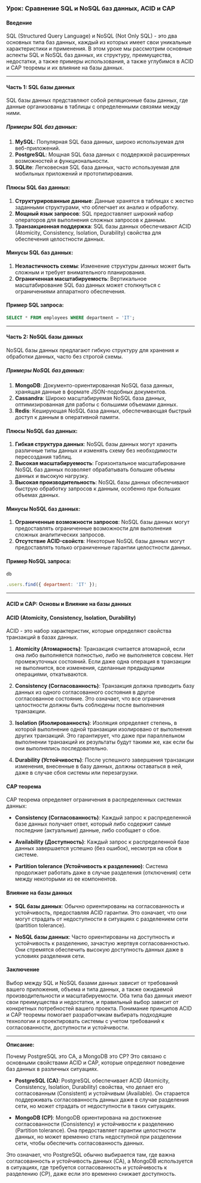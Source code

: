 ### Урок: Сравнение SQL и NoSQL баз данных, ACID и CAP

#### Введение

SQL (Structured Query Language) и NoSQL (Not Only SQL) - это два основных типа баз данных, каждый из которых имеет свои уникальные характеристики и применения. В этом уроке мы рассмотрим основные аспекты SQL и NoSQL баз данных, их структуру, преимущества, недостатки, а также примеры использования, а также углубимся в ACID и CAP теоремы и их влияние на базы данных.

---

#### Часть 1: SQL базы данных

SQL базы данных представляют собой реляционные базы данных, где данные организованы в таблицы с определенными связями между ними.

##### Примеры SQL баз данных:
1. **MySQL**: Популярная SQL база данных, широко используемая для веб-приложений.
2. **PostgreSQL**: Мощная SQL база данных с поддержкой расширенных возможностей и функциональности.
3. **SQLite**: Легковесная SQL база данных, часто используемая для мобильных приложений и прототипирования.

#### Плюсы SQL баз данных:

1. **Структурированные данные**: Данные хранятся в таблицах с жестко заданными структурами, что облегчает их анализ и обработку.
2. **Мощный язык запросов**: SQL предоставляет широкий набор операторов для выполнения сложных запросов к данным.
3. **Транзакционная поддержка**: SQL базы данных обеспечивают ACID (Atomicity, Consistency, Isolation, Durability) свойства для обеспечения целостности данных.

#### Минусы SQL баз данных:

1. **Неэластичность схемы**: Изменение структуры данных может быть сложным и требует внимательного планирования.
2. **Ограниченная масштабируемость**: Вертикальное масштабирование SQL баз данных может столкнуться с ограничениями аппаратного обеспечения.

#### Пример SQL запроса:

```sql
SELECT * FROM employees WHERE department = 'IT';
```

---

#### Часть 2: NoSQL базы данных

NoSQL базы данных предлагают гибкую структуру для хранения и обработки данных, часто без строгой схемы.

##### Примеры NoSQL баз данных:
1. **MongoDB**: Документо-ориентированная NoSQL база данных, хранящая данные в формате JSON-подобных документов.
2. **Cassandra**: Широко масштабируемая NoSQL база данных, оптимизированная для работы с большими объемами данных.
3. **Redis**: Кеширующая NoSQL база данных, обеспечивающая быстрый доступ к данным в оперативной памяти.

#### Плюсы NoSQL баз данных:

1. **Гибкая структура данных**: NoSQL базы данных могут хранить различные типы данных и изменять схему без необходимости пересоздания таблиц.
2. **Высокая масштабируемость**: Горизонтальное масштабирование NoSQL баз данных позволяет обрабатывать большие объемы данных и высокую нагрузку.
3. **Высокая производительность**: NoSQL базы данных обеспечивают быструю обработку запросов к данным, особенно при больших объемах данных.

#### Минусы NoSQL баз данных:

1. **Ограниченные возможности запросов**: NoSQL базы данных могут предоставлять ограниченные возможности для выполнения сложных аналитических запросов.
2. **Отсутствие ACID-свойств**: Некоторые NoSQL базы данных могут предоставлять только ограниченные гарантии целостности данных.

#### Пример NoSQL запроса:

```javascript
db

.users.find({ department: 'IT' });
```

---

#### ACID и CAP: Основы и Влияние на базы данных

#### ACID (Atomicity, Consistency, Isolation, Durability)

ACID - это набор характеристик, которые определяют свойства транзакций в базах данных.

1. **Atomicity (Атомарность)**: Транзакция считается атомарной, если она либо выполняется полностью, либо не выполняется совсем. Нет промежуточных состояний. Если даже одна операция в транзакции не выполнится, все изменения, сделанные предыдущими операциями, откатываются.

2. **Consistency (Согласованность)**: Транзакция должна приводить базу данных из одного согласованного состояния в другое согласованное состояние. Это означает, что все ограничения целостности должны быть соблюдены после выполнения транзакции.

3. **Isolation (Изолированность)**: Изоляция определяет степень, в которой выполнение одной транзакции изолировано от выполнения других транзакций. Это гарантирует, что даже при параллельном выполнении транзакций их результаты будут такими же, как если бы они выполнялись последовательно.

4. **Durability (Устойчивость)**: После успешного завершения транзакции изменения, внесенные в базу данных, должны оставаться в ней, даже в случае сбоя системы или перезагрузки.

#### CAP теорема

CAP теорема определяет ограничения в распределенных системах данных:

- **Consistency (Согласованность)**: Каждый запрос к распределенной базе данных получает ответ, который либо содержит самые последние (актуальные) данные, либо сообщает о сбое.

- **Availability (Доступность)**: Каждый запрос к распределенной базе данных завершается успешно (без ошибок), несмотря на сбои в системе.

- **Partition tolerance (Устойчивость к разделению)**: Система продолжает работать даже в случае разделения (отключения) сети между некоторыми из ее компонентов.

#### Влияние на базы данных

- **SQL базы данных**: Обычно ориентированы на согласованность и устойчивость, предоставляя ACID гарантии. Это означает, что они могут страдать от недоступности в ситуациях с разделением сети (partition tolerance).

- **NoSQL базы данных**: Часто ориентированы на доступность и устойчивость к разделению, зачастую жертвуя согласованностью. Они стремятся обеспечить высокую доступность данных даже в условиях разделения сети.

#### Заключение

Выбор между SQL и NoSQL базами данных зависит от требований вашего приложения, объема и типа данных, а также ожидаемой производительности и масштабируемости. Оба типа баз данных имеют свои преимущества и недостатки, и правильный выбор зависит от конкретных потребностей вашего проекта. Понимание принципов ACID и CAP теоремы помогает разработчикам выбирать подходящие технологии и проектировать системы с учетом требований к согласованности, доступности и устойчивости.

---

**Описание:**

Почему PostgreSQL это CA, а MongoDB это CP? Это связано с основными свойствами ACID и CAP, которые определяют поведение баз данных в различных ситуациях.

- **PostgreSQL (CA)**: PostgreSQL обеспечивает ACID (Atomicity, Consistency, Isolation, Durability) свойства, что делает его согласованным (Consistent) и устойчивым (Available). Он старается поддерживать согласованность данных даже в случае разделения сети, но может страдать от недоступности в таких ситуациях.

- **MongoDB (CP)**: MongoDB ориентирована на достижение согласованности (Consistency) и устойчивости к разделению (Partition tolerance). Она предоставляет гарантии целостности данных, но может временно стать недоступной при разделении сети, чтобы обеспечить согласованность данных.

Это означает, что PostgreSQL обычно выбирается там, где важна согласованность и устойчивость данных (CA), а MongoDB используется в ситуациях, где требуется согласованность и устойчивость к разделению (CP), даже если это временно снижает доступность.